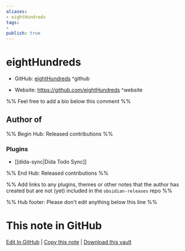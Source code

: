 ```yaml
---
aliases:
- eightHundreds
tags:
- 
publish: true
---
```


# eightHundreds

- GitHub: [eightHundreds](https://github.com/eightHundreds/) ^github
<!-- - Discord: `@` ^discord-->
- Website: <https://github.com/eightHundreds> ^website
<!-- - [[Publish sites|Publish site]]: <https://> ^publish-->

%% Feel free to add a bio below this comment %%


## Author of

%% Begin Hub: Released contributions %%
### Plugins
- [[dida-sync|Dida Todo Sync]]

%% End Hub: Released contributions %%

%% Add links to any plugins, themes or other notes that the author has created but are not (yet) included in the `obsidian-releases` repo %%

<!--
### Unlisted plugins
-->

<!--
### Others
-->

<!--
## Sponsor this author
-->

<!-- - [[GitHub sponsors]]: [Sponsor @eightHundreds on GitHub Sponsors](https://github.com/sponsors/eightHundreds) ^github-sponsor-->
<!-- - [[Buy me a coffee]]: <https://> ^buy-me-a-coffee-->
<!-- - [[PayPal]]: <https://> ^paypal-->
<!-- - [[Patreon]]: <https://> ^patreon-->

<!--
## Follow this author
-->

<!-- - [[YouTube Channels|On YouTube]]: <https://> ^youtube-->
<!-- - Twitter: <https://> ^twitter-->
<!-- - ... -->

%% Hub footer: Please don't edit anything below this line %%

# This note in GitHub

<span class="git-footer">[Edit In GitHub](https://github.dev/obsidian-community/obsidian-hub/blob/main/01%20-%20Community/People/eightHundreds.md "git-hub-edit-note") | [Copy this note](https://raw.githubusercontent.com/obsidian-community/obsidian-hub/main/01%20-%20Community/People/eightHundreds.md "git-hub-copy-note") | [Download this vault](https://github.com/obsidian-community/obsidian-hub/archive/refs/heads/main.zip "git-hub-download-vault") </span>
